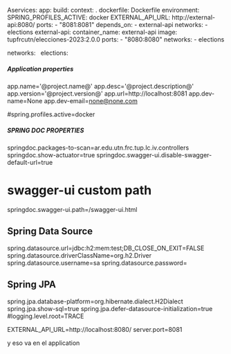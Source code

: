 Aservices:
  app:
    build:
      context: .
      dockerfile: Dockerfile
    environment:
      SPRING_PROFILES_ACTIVE: docker
      EXTERNAL_API_URL: http://external-api:8080/
    ports:
      - "8081:8081"
    depends_on:
      - external-api
    networks:
      - elections
  external-api:
      container_name: external-api
      image: tupfrcutn/elecciones-2023:2.0.0
      ports:
        - "8080:8080"
      networks:
        - elections

networks:
  elections:




##### Application properties #####
app.name='@project.name@'
app.desc='@project.description@'
app.version='@project.version@'
app.url=http://localhost:8081
app.dev-name=None
app.dev-email=none@none.com

#spring.profiles.active=docker

#####  SPRING DOC PROPERTIES #####
springdoc.packages-to-scan=ar.edu.utn.frc.tup.lc.iv.controllers
springdoc.show-actuator=true
springdoc.swagger-ui.disable-swagger-default-url=true
# swagger-ui custom path
springdoc.swagger-ui.path=/swagger-ui.html

## Spring Data Source ##
spring.datasource.url=jdbc:h2:mem:test;DB_CLOSE_ON_EXIT=FALSE
spring.datasource.driverClassName=org.h2.Driver
spring.datasource.username=sa
spring.datasource.password=

## Spring JPA ##
spring.jpa.database-platform=org.hibernate.dialect.H2Dialect
spring.jpa.show-sql=true
spring.jpa.defer-datasource-initialization=true
#logging.level.root=TRACE

EXTERNAL_API_URL=http://localhost:8080/
server.port=8081

y eso va en el application
